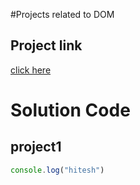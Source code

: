#Projects related to DOM

## Project link
[click here](https://stackblitz.com/edit/dom-project-chaiaurcode-jq987f?file=1-colorChanger%2Fchaiaurcode.js)

# Solution Code

## project1

```javascript
console.log("hitesh")
```